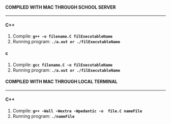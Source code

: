 

#### COMPILED WITH MAC THROUGH SCHOOL SERVER
---
#### C++
1. Compile: **`g++ -o filename.C filExecutableName`**
2. Running program: **`./a.out or ./filExecutableName`**

#### c
1. Compile: **`gcc filename.C -o filExecutableName`**
2. Running program: **`./a.out or ./filExecutableName`**
#### COMPILED WITH MAC THROUGH LOCAL TERMINAL
---
#### C++
1.  Compile: **`g++ -Wall -Wextra -Wpedantic -o  file.C nameFile`**
**` `**
2. Running program: **`./nameFile`** 
